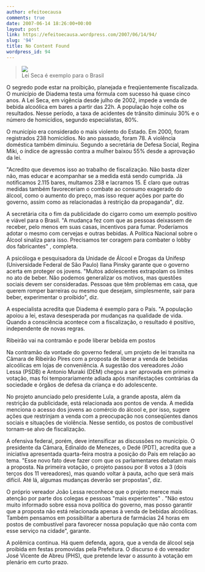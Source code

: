 ```yaml
---
author: efeitoecausa
comments: true
date: 2007-06-14 18:26:00+00:00
layout: post
link: https://efeitoecausa.wordpress.com/2007/06/14/94/
slug: '94'
title: No Content Found
wordpress_id: 94
---
```


>[![](http://efeitoecausa.files.wordpress.com/2007/06/leiseca.jpg?w=240)](http://efeitoecausa.files.wordpress.com/2007/06/leiseca.jpg)  
Lei Seca é exemplo para o Brasil  
  


O segredo pode estar na proibição, planejada e freqüentemente fiscalizada. O município de Diadema testa uma fórmula com sucesso há quase cinco anos. A Lei Seca, em vigência desde julho de 2002, impede a venda de bebida alcoólica em bares a partir das 22h. A população hoje colhe os resultados. Nesse período, a taxa de acidentes de trânsito diminuiu 30% e o número de homicídios, segundo especialistas, 80%.  
  
O município era considerado o mais violento do Estado. Em 2000, foram registrados 238 homicídios. No ano passado, foram 78. A violência doméstica também diminuiu. Segundo a secretária de Defesa Social, Regina Miki, o índice de agressão contra a mulher baixou 55% desde a aprovação da lei.  
  
"Acredito que devemos isso ao trabalho de fiscalização. Não basta dizer não, mas educar e acompanhar se a medida está sendo cumprida. Já notificamos 2.115 bares, multamos 238 e lacramos 15. É claro que outras medidas também favoreceriam o combate ao consumo exagerado do álcool, como o aumento do preço, mas isso requer ações por parte do governo, assim como as relacionadas à restrição da propaganda", diz.  
  
A secretária cita o fim da publicidade do cigarro como um exemplo positivo e viável para o Brasil. "A mudança fez com que as pessoas deixassem de receber, pelo menos em suas casas, incentivos para fumar. Poderíamos adotar o mesmo com cervejas e outras bebidas. A Política Nacional sobre o Álcool sinaliza para isso. Precisamos ter coragem para combater o lobby dos fabricantes" , completa.  
  
A psicóloga e pesquisadora da Unidade de Álcool e Drogas da Unifesp (Universidade Federal de São Paulo) Ilana Pinsky garante que o governo acerta em proteger os jovens. "Muitos adolescentes extrapolam os limites no ato de beber. Não podemos generalizar os motivos, mas questões sociais devem ser consideradas. Pessoas que têm problemas em casa, que querem romper barreiras ou mesmo que desejam, simplesmente, sair para beber, experimentar o proibido", diz.  
  
A especialista acredita que Diadema é exemplo para o País. "A população apoiou a lei, estava desesperada por mudanças na qualidade de vida. Quando a consciência acontece com a fiscalização, o resultado é positivo, independente de novas regras.  
  
Ribeirão vai na contramão e pode liberar bebida em postos  
  
Na contramão da vontade do governo federal, um projeto de lei transita na Câmara de Ribeirão Pires com a proposta de liberar a venda de bebidas alcoólicas em lojas de conveniência. A sugestão dos vereadores João Lessa (PSDB) e Antonio Muraki (DEM) chegou a ser aprovada em primeira votação, mas foi temporariamente adiada após manifestações contrárias da sociedade e órgãos de defesa da criança e do adolescente.  
  
No projeto anunciado pelo presidente Lula, a grande aposta, além da restrição da publicidade, está relacionada aos pontos de venda. A medida menciona o acesso dos jovens ao comércio do álcool e, por isso, sugere ações que restrinjam a venda com a preocupação nos conseqüentes danos sociais e situações de violência. Nesse sentido, os postos de combustível tornam-se alvo de fiscalização.  
  
A ofensiva federal, porém, deve intensificar as discussões no município. O presidente da Câmara, Edinaldo de Menezes, o Dedé (PDT), acredita que a iniciativa apresentada quarta-feira mostra a posição do País em relação ao tema. "Esse novo fato deve fazer com que os parlamentares debatam mais a proposta. Na primeira votação, o projeto passou por 8 votos a 3 (dois terços dos 11 vereadores), mas quando voltar à pauta, acho que será mais difícil. Até lá, algumas mudanças deverão ser propostas", diz.  
  
O próprio vereador João Lessa reconhece que o projeto merece mais atenção por parte dos colegas e pessoas "mais experientes" . "Não estou muito informado sobre essa nova política do governo, mas posso garantir que a proposta não está relacionada apenas à venda de bebidas alcoólicas. Também pensamos em possibilitar a abertura de farmácias 24 horas em postos de combustível para favorecer nossa população que não conta com esse serviço na cidade", garante.  
  
A polêmica continua. Há quem defenda, agora, que a venda de álcool seja proibida em festas promovidas pela Prefeitura. O discurso é do vereador José Vicente de Abreu (PHS), que pretende levar o assunto à votação em plenário em curto prazo.
